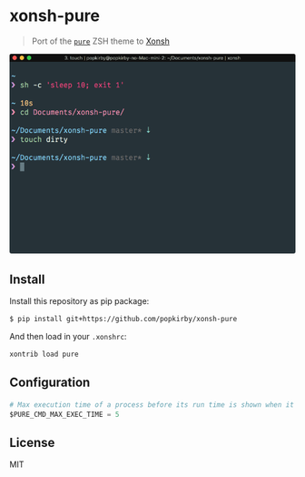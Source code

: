 # xonsh-pure

> Port of the [`pure`](https://github.com/sindresorhus/pure) ZSH theme to [Xonsh](https://xon.sh/)

<img src="screenshot.png" width="864">

## Install

Install this repository as pip package:

```sh
$ pip install git+https://github.com/popkirby/xonsh-pure
```

And then load in your `.xonshrc`:

```python
xontrib load pure
```

## Configuration

```python
# Max execution time of a process before its run time is shown when it exits
$PURE_CMD_MAX_EXEC_TIME = 5
```

## License

MIT

